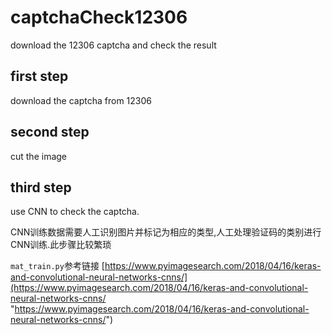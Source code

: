 # captchaCheck12306
download the 12306 captcha and check the result
## first step 
  download the captcha from 12306
## second step
  cut the image
## third step
  use CNN to check the captcha. 

  CNN训练数据需要人工识别图片并标记为相应的类型,人工处理验证码的类别进行CNN训练.此步骤比较繁琐

  ```mat_train.py```参考链接
  [https://www.pyimagesearch.com/2018/04/16/keras-and-convolutional-neural-networks-cnns/](https://www.pyimagesearch.com/2018/04/16/keras-and-convolutional-neural-networks-cnns/ "https://www.pyimagesearch.com/2018/04/16/keras-and-convolutional-neural-networks-cnns/")
